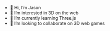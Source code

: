 - 👋 Hi, I’m Jason
- 👀 I’m interested in 3D on the web
- 🌱 I’m currently learning Three.js
- 💞️ I’m looking to collaborate on 3D web games

<!---
mrjasonweaver/mrjasonweaver is a ✨ special ✨ repository because its `README.md` (this file) appears on your GitHub profile.
You can click the Preview link to take a look at your changes.
--->
